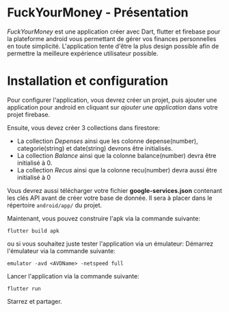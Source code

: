 
# FuckYourMoney - Présentation

_FuckYourMoney_ est une application créer avec Dart, flutter et firebase pour la plateforme android vous permettant de gérer vos finances personnelles en toute simplicité. L'application tente d'être la plus design possible afin de permettre la meilleure expérience utilisateur possible.

# Installation et configuration

Pour configurer l'application, vous devrez créer un projet, puis ajouter une application pour android en cliquant sur _ajouter une application_ dans votre projet firebase.

Ensuite, vous devez créer 3 collections dans firestore:
- La collection _Depenses_ ainsi que les colonne depense(number), categorie(string) et date(string) devrons être initialisés.
- La collection _Balance_ ainsi que la colonne balance(number) devra être initialisé à 0.
- La collection _Recus_ ainsi que la colonne recu(number) devra aussi être initialisé à 0

Vous devrez aussi télécharger votre fichier **google-services.json** contenant les clés API avant de créer votre base de donnée.
Il sera à placer dans le répertoire `android/app/` du projet.

Maintenant, vous pouvez construire l'apk via la commande suivante:
```shell
flutter build apk
```

ou si vous souhaitez juste tester l'application via un émulateur:
Démarrez l'émulateur via la commande suivante:
```shell
emulator -avd <AVDName> -netspeed full
```

Lancer l'application via la commande suivante:
```shell
flutter run
```


Starrez et partager.
